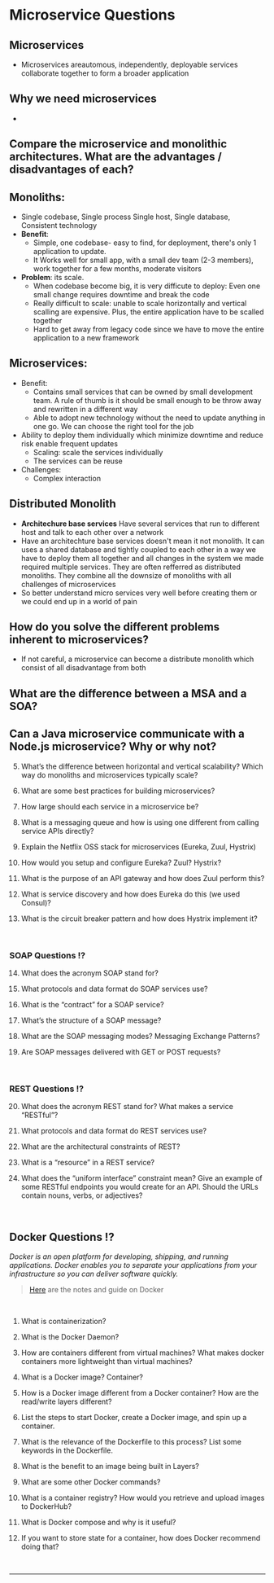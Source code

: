 

# Microservice Questions

## Microservices
- Microservices areautomous, independently, deployable services collaborate together to form a broader application

## Why we need microservices
- 

##  Compare the microservice and monolithic architectures. What are the advantages / disadvantages of each?
## Monoliths: 
- Single codebase, Single process Single host, Single database, Consistent technology
- **Benefit**: 
	- Simple, one codebase- easy to find, for deployment, there's only 1 application to update. 
	- It Works well for small app, with a small dev team (2-3 members), work together for a few months, moderate visitors
- **Problem**: its scale. 
	- When codebase become big, it is very difficute to deploy: Even one small change requires downtime and break the code
	- Really difficult to scale: unable to scale horizontally and vertical scalling are expensive. Plus, the entire application have to be scalled together
	- Hard to get away from legacy code since we have to move the entire application to a new framework
## Microservices:
- Benefit:
	- Contains small services that can be owned by small development team. A rule of thumb is it should be small enough to be throw away and rewritten in a different way
	- Able to adopt new technology without the need to update anything in one go. We can choose the right tool for the job
- Ability to deploy them individually which minimize downtime and reduce risk enable frequent updates
	- Scaling: scale the services individually
	- The services can be reuse
- Challenges:
	- Complex interaction 

## Distributed Monolith
- **Architechure base services** Have several services that run to different host and talk to each other over a network
- Have an architechture base services doesn't mean it not monolith. It can uses a shared database and tightly coupled to each other in a way we have to deploy them all together and all changes in the system we made required multiple services. They are often refferred as distributed monoliths. They combine all the downsize of monoliths with all challenges of microservices
- So better understand micro services very well before creating them or we could end up in a world of pain

##  How do you solve the different problems inherent to microservices?
- If not careful, a microservice can become a distribute monolith which consist of all disadvantage from both

##  What are the difference between a MSA and a SOA?

##  Can a Java microservice communicate with a Node.js microservice? Why or why not?

5.  What’s the difference between horizontal and vertical scalability? Which way do monoliths and microservices typically scale?

6.  What are some best practices for building microservices?

7.  How large should each service in a microservice be?

8.  What is a messaging queue and how is using one different from calling service APIs directly?

9.  Explain the Netflix OSS stack for microservices (Eureka, Zuul, Hystrix)

10.  How would you setup and configure Eureka? Zuul? Hystrix?

11.  What is the purpose of an API gateway and how does Zuul perform this?

12.  What is service discovery and how does Eureka do this (we used Consul)?

13.  What is the circuit breaker pattern and how does Hystrix implement it?
<br>

### SOAP Questions ⁉️

14.  What does the acronym SOAP stand for?

15.  What protocols and data format do SOAP services use?

16.  What is the “contract” for a SOAP service?

17.  What’s the structure of a SOAP message?

18.  What are the SOAP messaging modes? Messaging Exchange Patterns?

19.  Are SOAP messages delivered with GET or POST requests?
<br>
    
### REST Questions ⁉️

20.  What does the acronym REST stand for? What makes a service “RESTful”?  

21.  What protocols and data format do REST services use?  

22.  What are the architectural constraints of REST?  

23.  What is a “resource” in a REST service?  

24.  What does the “uniform interface” constraint mean? Give an example of some RESTful endpoints you would create for an API. Should the URLs contain nouns, verbs, or adjectives?    
<br>

## Docker Questions ⁉️
*Docker is an open platform for developing, shipping, and running applications. Docker enables you to separate your applications from your infrastructure so you can deliver software quickly.*

> [Here](https://github.com/210222-reston-java-msa/demos/blob/main/week6/docker.md) are the notes and guide on Docker
<br>

1.  What is containerization?
    
2.  What is the Docker Daemon?
    
3.  How are containers different from virtual machines? What makes docker containers more lightweight than virtual machines?
    
4.  What is a Docker image? Container?
    
5.  How is a Docker image different from a Docker container? How are the read/write layers different?
    
6.  List the steps to start Docker, create a Docker image, and spin up a container.
    
7.  What is the relevance of the Dockerfile to this process? List some keywords in the Dockerfile.
    
8.  What is the benefit to an image being built in Layers?
    
9.  What are some other Docker commands?
    
10.  What is a container registry? How would you retrieve and upload images to DockerHub?
    
11.  What is Docker compose and why is it useful?
    
12.  If you want to store state for a container, how does Docker recommend doing that?

<br>

<hr>
  
<br>  

